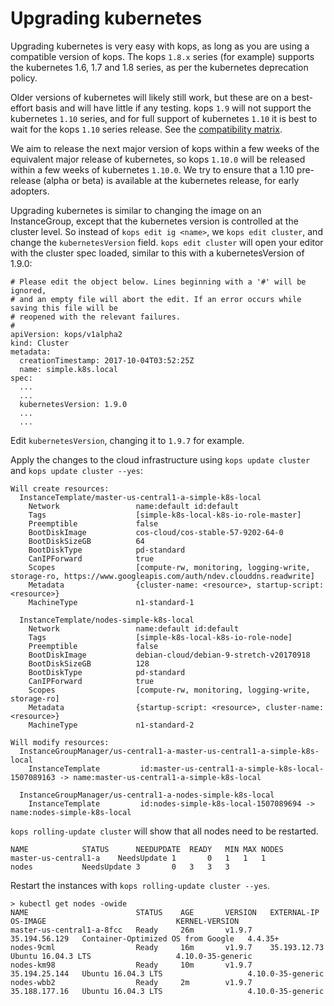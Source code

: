 # Upgrading kubernetes

Upgrading kubernetes is very easy with kops, as long as you are using a compatible version of kops.
The kops `1.8.x` series (for example) supports the kubernetes 1.6, 1.7 and 1.8 series,
as per the kubernetes deprecation policy.

Older versions of kubernetes will likely still work, but these
are on a best-effort basis and will have little if any testing.  kops `1.9` will not support the kubernetes
`1.10` series, and for full support of kubernetes `1.10` it is best to wait for the kops `1.10` series release. See the [compatibility matrix](../../README.md#compatibility-matrix).

We aim to release the next major version of kops within a few weeks of the equivalent major release of kubernetes,
so kops `1.10.0` will be released within a few weeks of kubernetes `1.10.0`.  We try to ensure that a 1.10 pre-release
(alpha or beta) is available at the kubernetes release, for early adopters.

Upgrading kubernetes is similar to changing the image on an InstanceGroup, except that the kubernetes version is
controlled at the cluster level.  So instead of `kops edit ig <name>`, we `kops edit cluster`, and change the
`kubernetesVersion` field.  `kops edit cluster` will open your editor with the cluster spec loaded, similar to this with a kubernetesVersion of 1.9.0:

```
# Please edit the object below. Lines beginning with a '#' will be ignored,
# and an empty file will abort the edit. If an error occurs while saving this file will be
# reopened with the relevant failures.
#
apiVersion: kops/v1alpha2
kind: Cluster
metadata:
  creationTimestamp: 2017-10-04T03:52:25Z
  name: simple.k8s.local
spec:
  ...
  ...
  kubernetesVersion: 1.9.0
  ...
  ...
```

Edit `kubernetesVersion`, changing it to `1.9.7` for example.


Apply the changes to the cloud infrastructure using `kops update cluster` and `kops update cluster --yes`:

```
Will create resources:
  InstanceTemplate/master-us-central1-a-simple-k8s-local
  	Network             	name:default id:default
  	Tags                	[simple-k8s-local-k8s-io-role-master]
  	Preemptible         	false
  	BootDiskImage       	cos-cloud/cos-stable-57-9202-64-0
  	BootDiskSizeGB      	64
  	BootDiskType        	pd-standard
  	CanIPForward        	true
  	Scopes              	[compute-rw, monitoring, logging-write, storage-ro, https://www.googleapis.com/auth/ndev.clouddns.readwrite]
  	Metadata            	{cluster-name: <resource>, startup-script: <resource>}
  	MachineType         	n1-standard-1

  InstanceTemplate/nodes-simple-k8s-local
  	Network             	name:default id:default
  	Tags                	[simple-k8s-local-k8s-io-role-node]
  	Preemptible         	false
  	BootDiskImage       	debian-cloud/debian-9-stretch-v20170918
  	BootDiskSizeGB      	128
  	BootDiskType        	pd-standard
  	CanIPForward        	true
  	Scopes              	[compute-rw, monitoring, logging-write, storage-ro]
  	Metadata            	{startup-script: <resource>, cluster-name: <resource>}
  	MachineType         	n1-standard-2

Will modify resources:
  InstanceGroupManager/us-central1-a-master-us-central1-a-simple-k8s-local
  	InstanceTemplate    	 id:master-us-central1-a-simple-k8s-local-1507089163 -> name:master-us-central1-a-simple-k8s-local

  InstanceGroupManager/us-central1-a-nodes-simple-k8s-local
  	InstanceTemplate    	 id:nodes-simple-k8s-local-1507089694 -> name:nodes-simple-k8s-local
```


`kops rolling-update cluster` will show that all nodes need to be restarted.

```
NAME			STATUS		NEEDUPDATE	READY	MIN	MAX	NODES
master-us-central1-a	NeedsUpdate	1		0	1	1	1
nodes			NeedsUpdate	3		0	3	3	3
```

Restart the instances with `kops rolling-update cluster --yes`.

```
> kubectl get nodes -owide
NAME                        STATUS    AGE       VERSION   EXTERNAL-IP     OS-IMAGE                             KERNEL-VERSION
master-us-central1-a-8fcc   Ready     26m       v1.9.7    35.194.56.129   Container-Optimized OS from Google   4.4.35+
nodes-9cml                  Ready     16m       v1.9.7    35.193.12.73    Ubuntu 16.04.3 LTS                   4.10.0-35-generic
nodes-km98                  Ready     10m       v1.9.7    35.194.25.144   Ubuntu 16.04.3 LTS                   4.10.0-35-generic
nodes-wbb2                  Ready     2m        v1.9.7    35.188.177.16   Ubuntu 16.04.3 LTS                   4.10.0-35-generic
```

<!-- TODO: Do we drain, validate and then restart -->
<!-- TODO: Fix timings in rolling update -->
